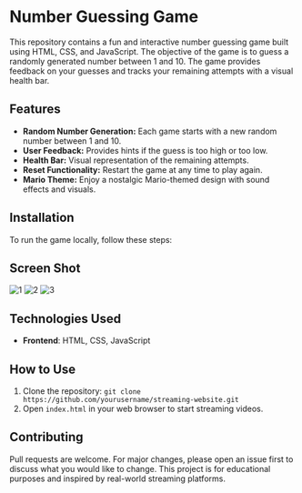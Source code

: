 # Number Guessing Game

This repository contains a fun and interactive number guessing game built using HTML, CSS, and JavaScript. The objective of the game is to guess a randomly generated number between 1 and 10. The game provides feedback on your guesses and tracks your remaining attempts with a visual health bar.

## Features
- **Random Number Generation:** Each game starts with a new random number between 1 and 10.
- **User Feedback:** Provides hints if the guess is too high or too low.
- **Health Bar:** Visual representation of the remaining attempts.
- **Reset Functionality:** Restart the game at any time to play again.
- **Mario Theme:** Enjoy a nostalgic Mario-themed design with sound effects and visuals.

## Installation
To run the game locally, follow these steps:

## Screen Shot 
![1](https://github.com/codebasics/data-structures-algorithms-python/assets/104303445/50f0e75a-f353-4f49-8a70-3c3fec4a52d2)
![2](https://github.com/codebasics/data-structures-algorithms-python/assets/104303445/3c135826-2968-47af-a593-1a15781b9b81)
![3](https://github.com/codebasics/data-structures-algorithms-python/assets/104303445/9fdb4f94-94b4-4c2a-80c2-6f7bd4da6db5)
## Technologies Used

- **Frontend**: HTML, CSS, JavaScript

## How to Use

1. Clone the repository: `git clone https://github.com/yourusername/streaming-website.git`
2. Open `index.html` in your web browser to start streaming videos.


## Contributing

Pull requests are welcome. For major changes, please open an issue first to discuss what you would like to change.
 This project is for educational purposes and inspired by real-world streaming platforms.
